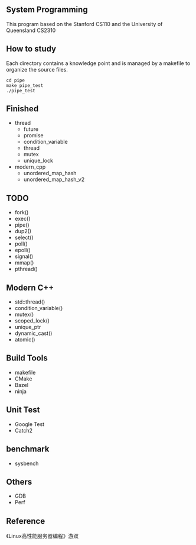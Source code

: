 ## System Programming
This program based on the Stanford CS110 and the University of Queensland CS2310

## How to study
Each directory contains a knowledge point and is managed by a makefile to organize the source files.
```
cd pipe
make pipe_test
./pipe_test
```
## Finished
- thread
    - future
    - promise
    - condition_variable
    - thread
    - mutex
    - unique_lock
- modern_cpp
    - unordered_map_hash
    - unordered_map_hash_v2
## TODO
- fork()
- exec()
- pipe()
- dup2()
- select()
- poll()
- epoll()
- signal()
- mmap()
- pthread()

## Modern C++
- std::thread()
- condition_variable()
- mutex()
- scoped_lock()
- unique_ptr
- dynamic_cast()
- atomic()
## Build Tools
- makefile
- CMake
- Bazel
- ninja

## Unit Test
- Google Test
- Catch2

## benchmark
- sysbench

## Others
- GDB
- Perf
## Reference
《Linux高性能服务器编程》游双